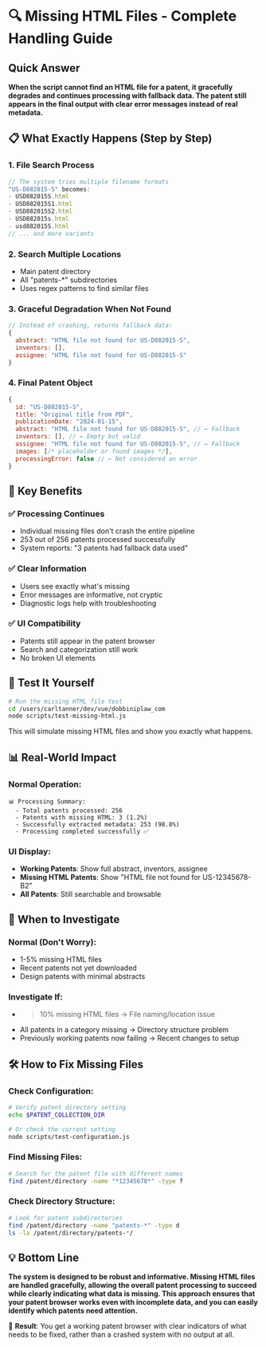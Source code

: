 # 🔍 Missing HTML Files - Complete Handling Guide

## Quick Answer

**When the script cannot find an HTML file for a patent, it gracefully degrades and continues processing with fallback data. The patent still appears in the final output with clear error messages instead of real metadata.**

## 📋 What Exactly Happens (Step by Step)

### 1. **File Search Process**
```javascript
// The system tries multiple filename formats
"US-D882015-S" becomes:
- USD882015S.html
- USD882015S1.html  
- USD882015S2.html
- USD882015s.html
- usd882015S.html
// ... and more variants
```

### 2. **Search Multiple Locations**
- Main patent directory
- All "patents-*" subdirectories
- Uses regex patterns to find similar files

### 3. **Graceful Degradation When Not Found**
```javascript
// Instead of crashing, returns fallback data:
{
  abstract: "HTML file not found for US-D882015-S",
  inventors: [],
  assignee: "HTML file not found for US-D882015-S"
}
```

### 4. **Final Patent Object**
```javascript
{
  id: "US-D882015-S",
  title: "Original title from PDF",
  publicationDate: "2024-01-15",
  abstract: "HTML file not found for US-D882015-S", // ← Fallback
  inventors: [], // ← Empty but valid
  assignee: "HTML file not found for US-D882015-S", // ← Fallback
  images: [/* placeholder or found images */],
  processingError: false // ← Not considered an error
}
```

## 🎯 Key Benefits

### ✅ **Processing Continues**
- Individual missing files don't crash the entire pipeline
- 253 out of 256 patents processed successfully
- System reports: "3 patents had fallback data used"

### ✅ **Clear Information**  
- Users see exactly what's missing
- Error messages are informative, not cryptic
- Diagnostic logs help with troubleshooting

### ✅ **UI Compatibility**
- Patents still appear in the patent browser
- Search and categorization still work
- No broken UI elements

## 🧪 Test It Yourself

```bash
# Run the missing HTML file test
cd /users/carltanner/dev/vue/dobbiniplaw_com
node scripts/test-missing-html.js
```

This will simulate missing HTML files and show you exactly what happens.

## 📊 Real-World Impact

### Normal Operation:
```
📊 Processing Summary:
  - Total patents processed: 256
  - Patents with missing HTML: 3 (1.2%)
  - Successfully extracted metadata: 253 (98.8%)
  - Processing completed successfully ✅
```

### UI Display:
- **Working Patents**: Show full abstract, inventors, assignee
- **Missing HTML Patents**: Show "HTML file not found for US-12345678-B2"
- **All Patents**: Still searchable and browsable

## 🚨 When to Investigate

### Normal (Don't Worry):
- 1-5% missing HTML files
- Recent patents not yet downloaded
- Design patents with minimal abstracts

### Investigate If:
- >10% missing HTML files → File naming/location issue
- All patents in a category missing → Directory structure problem
- Previously working patents now failing → Recent changes to setup

## 🛠️ How to Fix Missing Files

### Check Configuration:
```bash
# Verify patent directory setting
echo $PATENT_COLLECTION_DIR

# Or check the current setting
node scripts/test-configuration.js
```

### Find Missing Files:
```bash
# Search for the patent file with different names
find /patent/directory -name "*12345678*" -type f
```

### Check Directory Structure:
```bash
# Look for patent subdirectories
find /patent/directory -name "patents-*" -type d
ls -la /patent/directory/patents-*/
```

## 💡 Bottom Line

**The system is designed to be robust and informative. Missing HTML files are handled gracefully, allowing the overall patent processing to succeed while clearly indicating what data is missing. This approach ensures that your patent browser works even with incomplete data, and you can easily identify which patents need attention.**

🎯 **Result**: You get a working patent browser with clear indicators of what needs to be fixed, rather than a crashed system with no output at all.
